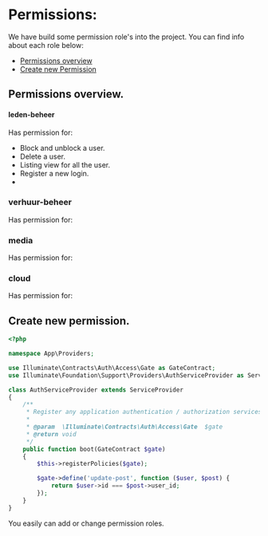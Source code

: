 Permissions: 
===============

We have build some permission role's into the project. You can find info about each role below:

- [Permissions overview]() 
- [Create new Permission]()

## Permissions overview.

#### leden-beheer

Has permission for: 

- Block and unblock a user. 
- Delete a user. 
- Listing view for all the user. 
- Register a new login.
- 

### verhuur-beheer

Has permission for: 

### media

Has permission for: 

### cloud 

Has permission for: 

## Create new permission.

```php 
<?php

namespace App\Providers;

use Illuminate\Contracts\Auth\Access\Gate as GateContract;
use Illuminate\Foundation\Support\Providers\AuthServiceProvider as ServiceProvider;

class AuthServiceProvider extends ServiceProvider
{
    /**
     * Register any application authentication / authorization services.
     *
     * @param  \Illuminate\Contracts\Auth\Access\Gate  $gate
     * @return void
     */
    public function boot(GateContract $gate)
    {
        $this->registerPolicies($gate);

        $gate->define('update-post', function ($user, $post) {
            return $user->id === $post->user_id;
        });
    }
}
```

You easily can add or change permission roles. 
